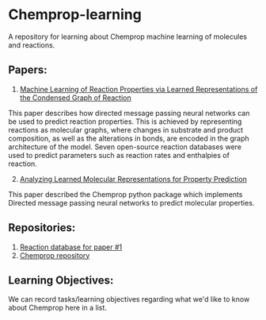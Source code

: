 # Chemprop-learning
A repository for learning about Chemprop machine learning of molecules and reactions.

## Papers:

1. [Machine Learning of Reaction Properties via Learned Representations of the Condensed Graph of Reaction](https://pubs.acs.org/doi/pdf/10.1021/acs.jcim.1c00975)

This paper describes how directed message passing neural networks can be used to predict reaction properties.  This is achieved by representing reactions as molecular graphs, where changes in substrate and product composition, as well as the alterations in bonds, are encoded in the graph architecture of the model.  Seven open-source reaction databases were used to predict parameters such as reaction rates and enthalpies of reaction.  

2. [Analyzing Learned Molecular Representations for Property Prediction](https://pubs.acs.org/doi/full/10.1021/acs.jcim.9b00237)

This paper described the Chemprop python package which implements Directed message passing neural networks to predict molecular properties.

## Repositories: 

1. [Reaction database for paper #1](https://github.com/hesther/reactiondatabase)
2. [Chemprop repository](https://github.com/chemprop/chemprop)

## Learning Objectives:

We can record tasks/learning objectives regarding what we'd like to know about Chemprop here in a list.
